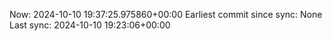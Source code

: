 Now: 2024-10-10 19:37:25.975860+00:00 Earliest commit since sync: None Last sync: 2024-10-10 19:23:06+00:00
